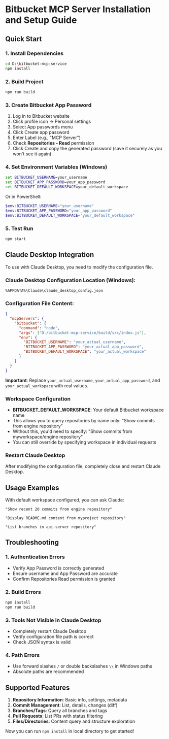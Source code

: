 # Bitbucket MCP Server Installation and Setup Guide

## Quick Start

### 1. Install Dependencies
```bash
cd D:\bitbucket-mcp-service
npm install
```

### 2. Build Project
```bash
npm run build
```

### 3. Create Bitbucket App Password
1. Log in to Bitbucket website
2. Click profile icon → Personal settings
3. Select App passwords menu
4. Click Create app password
5. Enter Label (e.g., "MCP Server")
6. Check **Repositories - Read** permission
7. Click Create and copy the generated password (save it securely as you won't see it again)

### 4. Set Environment Variables (Windows)
```cmd
set BITBUCKET_USERNAME=your_username
set BITBUCKET_APP_PASSWORD=your_app_password
set BITBUCKET_DEFAULT_WORKSPACE=your_default_workspace
```

Or in PowerShell:
```powershell
$env:BITBUCKET_USERNAME="your_username"
$env:BITBUCKET_APP_PASSWORD="your_app_password"
$env:BITBUCKET_DEFAULT_WORKSPACE="your_default_workspace"
```

### 5. Test Run
```bash
npm start
```

## Claude Desktop Integration

To use with Claude Desktop, you need to modify the configuration file.

### Claude Desktop Configuration Location (Windows):
`%APPDATA%\Claude\claude_desktop_config.json`

### Configuration File Content:
```json
{
  "mcpServers": {
    "bitbucket": {
      "command": "node",
      "args": ["D:/bitbucket-mcp-service/build/src/index.js"],
      "env": {
        "BITBUCKET_USERNAME": "your_actual_username",
        "BITBUCKET_APP_PASSWORD": "your_actual_app_password",
        "BITBUCKET_DEFAULT_WORKSPACE": "your_actual_workspace"
      }
    }
  }
}
```

**Important**: Replace `your_actual_username`, `your_actual_app_password`, and `your_actual_workspace` with real values.

### Workspace Configuration
- **BITBUCKET_DEFAULT_WORKSPACE**: Your default Bitbucket workspace name
- This allows you to query repositories by name only: "Show commits from engine repository"
- Without this, you'd need to specify: "Show commits from myworkspace/engine repository"
- You can still override by specifying workspace in individual requests

### Restart Claude Desktop
After modifying the configuration file, completely close and restart Claude Desktop.

## Usage Examples

With default workspace configured, you can ask Claude:

```
"Show recent 20 commits from engine repository"
```

```
"Display README.md content from myproject repository"
```

```
"List branches in api-server repository"
```

## Troubleshooting

### 1. Authentication Errors
- Verify App Password is correctly generated
- Ensure username and App Password are accurate
- Confirm Repositories Read permission is granted

### 2. Build Errors
```bash
npm install
npm run build
```

### 3. Tools Not Visible in Claude Desktop
- Completely restart Claude Desktop
- Verify configuration file path is correct
- Check JSON syntax is valid

### 4. Path Errors
- Use forward slashes `/` or double backslashes `\\` in Windows paths
- Absolute paths are recommended

## Supported Features

1. **Repository Information**: Basic info, settings, metadata
2. **Commit Management**: List, details, changes (diff)
3. **Branches/Tags**: Query all branches and tags
4. **Pull Requests**: List PRs with status filtering
5. **Files/Directories**: Content query and structure exploration

Now you can run `npm install` in local directory to get started!